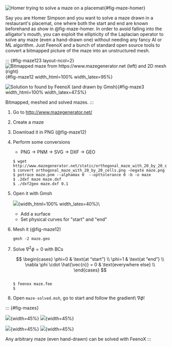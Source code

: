 ![Homer trying to solve a maze on a placemat](maze-homer.png){#fig-maze-homer}

Say you are Homer Simpson and you want to solve a maze drawn in a restaurant's placemat, one where both the start and end are known beforehand as show in @fig-maze-homer. In order to avoid falling into the alligator's mouth, you can exploit the ellipticity of the Laplacian operator to solve any maze (even a hand-drawn one) without needing any fancy AI or ML algorithm. Just FeenoX and a bunch of standard open source tools to convert a bitmapped picture of the maze into an unstructured mesh.


::: {#fig-maze123 layout-ncol=2}
![Bitmapped maze from <https://www.mazegenerator.net> (left) and 2D mesh (right)](maze12.png){#fig-maze12 width_html=100% width_latex=95%}

![Solution to found by FeenoX (and drawn by Gmsh)](maze3.png){#fig-maze3 width_html=100% width_latex=47.5%}

Bitmapped, meshed and solved mazes.
:::

1. Go to <http://www.mazegenerator.net/>

 2. Create a maze
 
 3. Download it in PNG (@fig-maze12)
 
 4. Perform some conversions
     - PNG $\rightarrow$ PNM $\rightarrow$ SVG $\rightarrow$ DXF $\rightarrow$ GEO
 
    ```terminal
    $ wget http://www.mazegenerator.net/static/orthogonal_maze_with_20_by_20_cells.png
    $ convert orthogonal_maze_with_20_by_20_cells.png -negate maze.png
    $ potrace maze.pnm --alphamax 0  --opttolerance 0 -b -o maze
    $ .2dxf maze maze.dxf
    $ ./dxf2geo maze.dxf 0.1
    ```
    
 5. Open it with Gmsh 
 
    ![](gmsh-maze.png){width_html=100% width_latex=40%}\ 
 
    - Add a surface
    - Set physical curves for "start" and "end"
    
 6. Mesh it (@fig-maze12)
 
    ```terminal
    gmsh -2 maze.geo
    ```

 7. Solve $\nabla^2 \phi = 0$ with BCs

    $$
    \begin{cases}
    \phi=0 & \text{at “start”} \\
    \phi=1 & \text{at “end”} \\
    \nabla \phi \cdot \hat{\vec{n}} = 0 & \text{everywhere else} \\
    \end{cases}
    $$

    ```{.feenox include="maze.fee"}
    ```
   
    ```terminal
    $ feenox maze.fee
    $
    ```
 
 8. Open `maze-solved.msh`, go to start and follow the gradient\ $\nabla \phi$!


::: {#fig-mazes}

![](maze-sigma.png){width=45%}
![](maze-delta.png){width=45%}

![](maze-theta.png){width=45%}
![](maze-big.png){width=45%}

Any arbitrary maze (even hand-drawn) can be solved with FeenoX
:::



